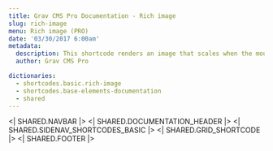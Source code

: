 ```yaml
---
title: Grav CMS Pro Documentation - Rich image
slug: rich-image
menu: Rich image (PRO)
date: '03/30/2017 6:00am'
metadata:
  description: This shortcode renders an image that scales when the mouse is placed over it, with a bottom linked caption
  author: Grav CMS Pro

dictionaries:
  - shortcodes.basic.rich-image
  - shortcodes.base-elements-documentation
  - shared
---
```


<| SHARED.NAVBAR |>
<| SHARED.DOCUMENTATION_HEADER |>
<| SHARED.SIDENAV_SHORTCODES_BASIC |>
<| SHARED.GRID_SHORTCODE |>
<| SHARED.FOOTER |>
